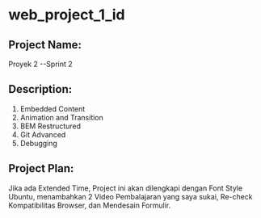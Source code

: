 # web_project_1_id

## **Project Name:**
Proyek 2 --Sprint 2

## **Description:**
1. Embedded Content
2. Animation and Transition
3. BEM Restructured
4. Git Advanced
5. Debugging

## **Project Plan:**
Jika ada Extended Time, Project ini akan dilengkapi dengan Font Style Ubuntu, menambahkan 2 Video Pembalajaran yang saya sukai, Re-check Kompatibilitas Browser, dan Mendesain Formulir.
